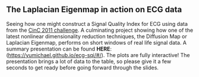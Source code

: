 ## The Laplacian Eigenmap in action on ECG data

Seeing how one might construct a Signal Quality Index for ECG using data from the [CinC 2011 challenge](https://physionet.org/challenge/2011/). A culminating project showing how one of the latest nonlinear dimensionality reduction techniques, the Diffusion Map or Laplacian Eigenmap, performs on short windows of real life signal data. A summary presentation can be found **HERE**: (https://yumichael.github.io/ecg-sqi/#/). The plots are fully interactive! The presentation brings a lot of data to the table, so please give it a few seconds to get ready before going forward through the slides.
